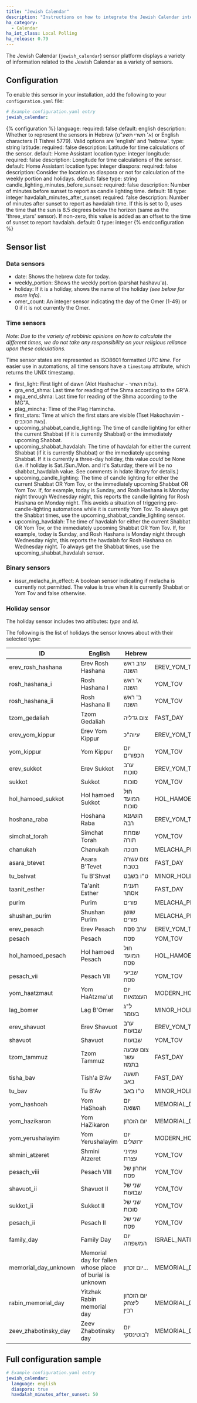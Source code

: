```yaml
---
title: "Jewish Calendar"
description: "Instructions on how to integrate the Jewish Calendar integration within Home Assistant."
ha_category:
  - Calendar
ha_iot_class: Local Polling
ha_release: 0.79
---
```


The Jewish Calendar (`jewish_calendar`) sensor platform displays a variety of information related to the Jewish Calendar as a variety of sensors.

## Configuration

To enable this sensor in your installation, add the following to your `configuration.yaml` file:

```yaml
# Example configuration.yaml entry
jewish_calendar:
```

{% configuration %}
language:
  required: false
  default: english
  description: Whether to represent the sensors in Hebrew (א' תשרי תשע"ט) or English characters (1 Tishrei 5779). Valid options are 'english' and 'hebrew'.
  type: string
latitude:
  required: false
  description: Latitude for time calculations of the sensor.
  default: Home Assistant location
  type: integer
longitude:
  required: false
  description: Longitude for time calculations of the sensor.
  default: Home Assistant location
  type: integer
diaspora:
  required: false
  description: Consider the location as diaspora or not for calculation of the weekly portion and holidays.
  default: false
  type: string
candle_lighting_minutes_before_sunset:
  required: false
  description: Number of minutes before sunset to report as candle lighting time.
  default: 18
  type: integer
havdalah_minutes_after_sunset:
  required: false
  description: Number of minutes after sunset to report as havdalah time. If this is set to 0, uses the time that the sun is 8.5 degrees below the horizon (same as the 'three_stars' sensor). If non-zero, this value is added as an offset to the time of sunset to report havdalah.
  default: 0
  type: integer
{% endconfiguration %}

## Sensor list

### Data sensors
- date: Shows the hebrew date for today.
- weekly_portion: Shows the weekly portion (parshat hashavu'a).
- holiday: If it is a holiday, shows the name of the holiday _(see below for more info)_.
- omer_count: An integer sensor indicating the day of the Omer (1-49) or 0 if it is not currently the Omer.

### Time sensors

*Note: Due to the variety of rabbinic opinions on how to calculate the different times, we do not take any responsibility on your religious reliance upon these calculations.*

Time sensor states are represented as ISO8601 formatted *UTC time*.
For easier use in automations, all time sensors have a `timestamp` attribute, which returns the UNIX timestamp.

- first_light: First light of dawn (Alot Hashachar - עלות השחר).
- gra_end_shma: Last time for reading of the Shma according to the GR"A.
- mga_end_shma: Last time for reading of the Shma according to the MG"A.
- plag_mincha: Time of the Plag Hamincha.
- first_stars: Time at which the first stars are visible (Tset Hakochavim - צאת הכוכבים).
- upcoming_shabbat_candle_lighting: The time of candle lighting for either the current Shabbat (if it is currently Shabbat) or the immediately upcoming Shabbat.
- upcoming_shabbat_havdalah: The time of havdalah for either the current Shabbat (if it is currently Shabbat) or the immediately upcoming Shabbat. If it is currently a three-day holiday, this value *could* be None (i.e. if holiday is Sat./Sun./Mon. and it's Saturday, there will be no shabbat_havdalah value. See comments in hdate library for details.)
- upcoming_candle_lighting: The time of candle lighting for either the current Shabbat OR Yom Tov, or the immediately upcoming Shabbat OR Yom Tov. If, for example, today is Sunday, and Rosh Hashana is Monday night through Wednesday night, this reports the candle lighting for Rosh Hashana on Monday night. This avoids a situation of triggering pre-candle-lighting automations while it is currently Yom Tov. To always get the Shabbat times, use the upcoming_shabbat_candle_lighting sensor.
- upcoming_havdalah: The time of havdalah for either the current Shabbat OR Yom Tov, or the immediately upcoming Shabbat OR Yom Tov. If, for example, today is Sunday, and Rosh Hashana is Monday night through Wednesday night, this reports the havdalah for Rosh Hashana on Wednesday night. To always get the Shabbat times, use the upcoming_shabbat_havdalah sensor.

### Binary sensors
- issur_melacha_in_effect: A boolean sensor indicating if melacha is currently not permitted. The value is true when it is currently Shabbat or Yom Tov and false otherwise.


### Holiday sensor

The holiday sensor includes two attibutes: *type* and *id*.

The following is the list of holidays the sensor knows about with their selected type:


| ID                   | English                    | Hebrew                | Type                      |
|----------------------|----------------------------|-----------------------|---------------------------|
| erev_rosh_hashana    | Erev Rosh Hashana          | ערב ראש השנה          | EREV_YOM_TOV              |
| rosh_hashana_i       | Rosh Hashana I             | א' ראש השנה           | YOM_TOV                   |
| rosh_hashana_ii      | Rosh Hashana II            | ב' ראש השנה           | YOM_TOV                   |
| tzom_gedaliah        | Tzom Gedaliah              | צום גדליה             | FAST_DAY                  |
| erev_yom_kippur      | Erev Yom Kippur            | עיוה"כ               | EREV_YOM_TOV              |
| yom_kippur           | Yom Kippur                 | יום הכפורים           | YOM_TOV                   |
| erev_sukkot          | Erev Sukkot                | ערב סוכות             | EREV_YOM_TOV              |
| sukkot               | Sukkot                     | סוכות                 | YOM_TOV                   |
| hol_hamoed_sukkot    | Hol hamoed Sukkot          | חול המועד סוכות       | HOL_HAMOED                |
| hoshana_raba         | Hoshana Raba               | הושענא רבה            | EREV_YOM_TOV              |
| simchat_torah        | Simchat Torah              | שמחת תורה             | YOM_TOV                   |
| chanukah             | Chanukah                   | חנוכה                 | MELACHA_PERMITTED_HOLIDAY |
| asara_btevet         | Asara B'Tevet              | צום עשרה בטבת         | FAST_DAY                  |
| tu_bshvat            | Tu B'Shvat                 | ט"ו בשבט             | MINOR_HOLIDAY             |
| taanit_esther        | Ta'anit Esther             | תענית אסתר            | FAST_DAY                  |
| purim                | Purim                      | פורים                 | MELACHA_PERMITTED_HOLIDAY |
| shushan_purim        | Shushan Purim              | שושן פורים            | MELACHA_PERMITTED_HOLIDAY |
| erev_pesach          | Erev Pesach                | ערב פסח               | EREV_YOM_TOV              |
| pesach               | Pesach                     | פסח                   | YOM_TOV                   |
| hol_hamoed_pesach    | Hol hamoed Pesach          | חול המועד פסח         | HOL_HAMOED                |
| pesach_vii           | Pesach VII                 | שביעי פסח             | YOM_TOV                   |
| yom_haatzmaut        | Yom HaAtzma'ut             | יום העצמאות           | MODERN_HOLIDAY            |
| lag_bomer            | Lag B'Omer                 | ל"ג בעומר            | MINOR_HOLIDAY             |
| erev_shavuot         | Erev Shavuot               | ערב שבועות            | EREV_YOM_TOV              |
| shavuot              | Shavuot                    | שבועות                | YOM_TOV                   |
| tzom_tammuz          | Tzom Tammuz                | צום שבעה עשר בתמוז    | FAST_DAY                  |
| tisha_bav            | Tish'a B'Av                | תשעה באב              | FAST_DAY                  |
| tu_bav               | Tu B'Av                    | ט"ו באב              | MINOR_HOLIDAY             |
| yom_hashoah          | Yom HaShoah                | יום השואה             | MEMORIAL_DAY              |
| yom_hazikaron        | Yom HaZikaron              | יום הזכרון            | MEMORIAL_DAY              |
| yom_yerushalayim     | Yom Yerushalayim           | יום ירושלים           | MODERN_HOLIDAY            |
| shmini_atzeret       | Shmini Atzeret             | שמיני עצרת            | YOM_TOV                   |
| pesach_viii          | Pesach VIII                | אחרון של פסח          | YOM_TOV                   |
| shavuot_ii           | Shavuot II                 | שני של שבועות         | YOM_TOV                   |
| sukkot_ii            | Sukkot II                  | שני של סוכות          | YOM_TOV                   |
| pesach_ii            | Pesach II                  | שני של פסח            | YOM_TOV                   |
| family_day           | Family Day                 | יום המשפחה            | ISRAEL_NATIONAL_HOLIDAY   |
| memorial_day_unknown | Memorial day for fallen whose place of burial is unknown | יום זכרון... | MEMORIAL_DAY |
| rabin_memorial_day   | Yitzhak Rabin memorial day | יום הזכרון ליצחק רבין | MEMORIAL_DAY              |
| zeev_zhabotinsky_day | Zeev Zhabotinsky day       | יום ז'בוטינסקי       | MEMORIAL_DAY              |


## Full configuration sample

```yaml
# Example configuration.yaml entry
jewish_calendar:
  language: english
  diaspora: true
  havdalah_minutes_after_sunset: 50
```
